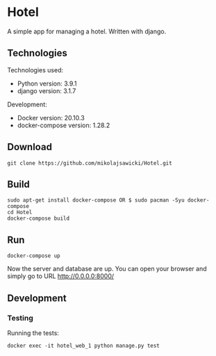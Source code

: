 # Hotel

A simple app for managing a hotel.
Written with django.


## Technologies
Technologies used:
* Python version: 3.9.1
* django version: 3.1.7
  
Development:
* Docker version: 20.10.3
* docker-compose version: 1.28.2 


## Download
```
git clone https://github.com/mikolajsawicki/Hotel.git
```

## Build
```
sudo apt-get install docker-compose OR $ sudo pacman -Syu docker-compose
cd Hotel
docker-compose build
```

## Run
```
docker-compose up
```

Now the server and database are up. You can open your browser and simply go to URL http://0.0.0.0:8000/


## Development
### Testing
Running the tests:
```
docker exec -it hotel_web_1 python manage.py test

